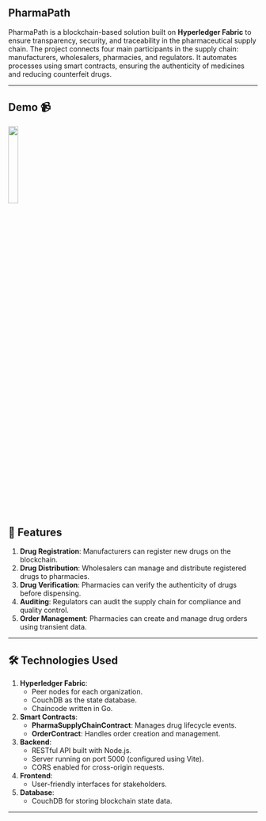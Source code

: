 ## PharmaPath
PharmaPath is a blockchain-based solution built on **Hyperledger Fabric** to ensure transparency, security, and traceability in the pharmaceutical supply chain. The project connects four main participants in the supply chain: manufacturers, wholesalers, pharmacies, and regulators. It automates processes using smart contracts, ensuring the authenticity of medicines and reducing counterfeit drugs.

---

## Demo 📹
<a href="https://youtu.be/082dKO2isAw" >
   <img width="20%" src="https://imgs.search.brave.com/m2X0LqEtpq4Phbuhn34vqAypwrjX8FLrFg6iBS_hXjo/rs:fit:860:0:0:0/g:ce/aHR0cHM6Ly90NC5m/dGNkbi5uZXQvanBn/LzA1LzI3LzM5LzAz/LzM2MF9GXzUyNzM5/MDMwN19Md3BaaWhC/aW1NRDl3VEE2V3hE/RTQzU1U0VTRXVng3/SS5qcGc"/>
</a>

## 🚀 Features

1. **Drug Registration**: Manufacturers can register new drugs on the blockchain.
2. **Drug Distribution**: Wholesalers can manage and distribute registered drugs to pharmacies.
3. **Drug Verification**: Pharmacies can verify the authenticity of drugs before dispensing.
4. **Auditing**: Regulators can audit the supply chain for compliance and quality control.
5. **Order Management**: Pharmacies can create and manage drug orders using transient data.

---

## 🛠️ Technologies Used

1. **Hyperledger Fabric**:
   - Peer nodes for each organization.
   - CouchDB as the state database.
   - Chaincode written in Go.
2. **Smart Contracts**:
   - **PharmaSupplyChainContract**: Manages drug lifecycle events.
   - **OrderContract**: Handles order creation and management.
3. **Backend**:
   - RESTful API built with Node.js.
   - Server running on port 5000 (configured using Vite).
   - CORS enabled for cross-origin requests.
4. **Frontend**:
   - User-friendly interfaces for stakeholders.
5. **Database**:
   - CouchDB for storing blockchain state data.

---
